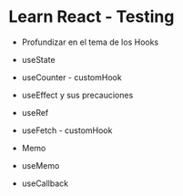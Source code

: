 # Learn React - Testing

- Profundizar en el tema de los Hooks

- useState

- useCounter - customHook

- useEffect y sus precauciones

- useRef

- useFetch - customHook

- Memo

- useMemo

- useCallback